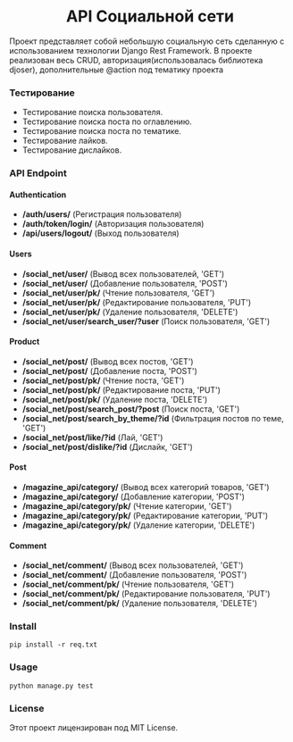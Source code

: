 <h1 align='center'>API Социальной сети</h1>

Проект представляет собой небольшую социальную сеть сделанную с использованием технологии Django Rest Framework. В проекте реализован весь CRUD, авторизация(использовалась библиотека djoser), дополнительные @action под тематику проекта 

### Тестирование
* Тестирование поиска пользователя.
* Тестирование поиска поста по оглавлению.
* Тестирование поиска поста по тематике.
* Тестирование лайков.
* Тестирование дислайков. 



### API Endpoint

#### Authentication

* **/auth/users/** (Регистрация пользователя)
* **/auth/token/login/** (Авторизация пользователя)
* **/api/users/logout/** (Выход пользователя)


#### Users

* **/social_net/user/** (Вывод всех пользователей, 'GET')
* **/social_net/user/** (Добавление пользователя, 'POST')
* **/social_net/user/pk/** (Чтение пользователя, 'GET')
* **/social_net/user/pk/** (Редактирование пользователя, 'PUT')
* **/social_net/user/pk/** (Удаление пользователя, 'DELETE')
* **/social_net/user/search_user/?user** (Поиск пользователя, 'GET')
  

#### Product

* **/social_net/post/** (Вывод всех постов, 'GET')
* **/social_net/post/** (Добавление поста, 'POST')
* **/social_net/post/pk/** (Чтение поста, 'GET')
* **/social_net/post/pk/** (Редактирование поста, 'PUT')
* **/social_net/post/pk/** (Удаление поста, 'DELETE')
* **/social_net/post/search_post/?post** (Поиск поста, 'GET')
* **/social_net/post/search_by_theme/?id** (Фильтрация постов по теме, 'GET')
* **/social_net/post/like/?id** (Лай, 'GET')
* **/social_net/post/dislike/?id** (Дислайк, 'GET')


#### Post

* **/magazine_api/category/** (Вывод всех категорий товаров, 'GET')
* **/magazine_api/category/** (Добавление категории, 'POST')
* **/magazine_api/category/pk/** (Чтение категории, 'GET')
* **/magazine_api/category/pk/** (Редактирование категории, 'PUT')
* **/magazine_api/category/pk/** (Удаление категории, 'DELETE')


#### Comment

* **/social_net/comment/** (Вывод всех пользователей, 'GET')
* **/social_net/comment/** (Добавление пользователя, 'POST')
* **/social_net/comment/pk/** (Чтение пользователя, 'GET')
* **/social_net/comment/pk/** (Редактирование пользователя, 'PUT')
* **/social_net/comment/pk/** (Удаление пользователя, 'DELETE')


### Install 

    pip install -r req.txt

### Usage

    python manage.py test

### License

  Этот проект лицензирован под MIT License.


    

